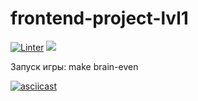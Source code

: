 # frontend-project-lvl1
[![Linter](https://github.com/Tayberi/frontend-project-lvl1/actions/workflows/main.yml/badge.svg)](https://github.com/Tayberi/frontend-project-lvl1/actions)
<a href="https://codeclimate.com/github/Tayberi/frontend-project-lvl1/maintainability"><img src="https://api.codeclimate.com/v1/badges/a99a88d28ad37a79dbf6/maintainability" /></a>



Запуск игры: make brain-even

[![asciicast](https://asciinema.org/a/XHqj3UFxdiBjCZOwJv2MpNNZ0.svg)](https://asciinema.org/a/XHqj3UFxdiBjCZOwJv2MpNNZ0)


